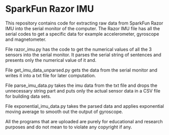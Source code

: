 # SparkFun Razor IMU
This repository contains code for extracting raw data from SparkFun Razor IMU into the serial monitor of the computer. The Razor IMU file has all the serial codes to get a specific data for example accelerometer, gyroscope and magnetometer. 

File razor_imu.py has the code to get the numerical values of all the 3 sensors into the serial monitor. It parses the serial string of sentences and presents only the numerical value of it and.

File get_imu_data_unparsed.py gets the data from the serial monitor and writes it into a txt file for later computation.

File parse_imu_data.py takes the imu data from the txt file and drops the unnecessary string part and puts only the actual sensor data in a CSV file for building data sets.

File exponential_imu_data.py takes the parsed data and applies exponential moving average to smooth out the output of gyroscope.

All the programs that are uploaded are purely for educational and research purposes and do not mean to to violate any copyright if any.
